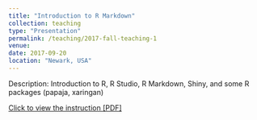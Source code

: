 ```yaml
---
title: "Introduction to R Markdown"
collection: teaching
type: "Presentation"
permalink: /teaching/2017-fall-teaching-1
venue: 
date: 2017-09-20
location: "Newark, USA"
---
```


Description: Introduction to R, R Studio, R Markdown, Shiny, and some R packages (papaja, xaringan)

[Click to view the instruction [PDF]](https://koeunchoi.github.io/files/choi2017IntroRmd.pdf)


